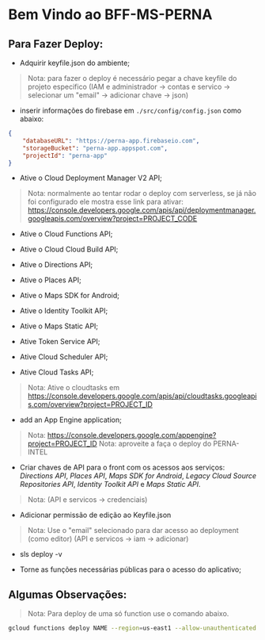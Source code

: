 # Bem Vindo ao BFF-MS-PERNA

## Para Fazer Deploy:

- Adquirir keyfile.json do ambiente;

> Nota: para fazer o deploy é necessário pegar a chave keyfile do projeto especifico (IAM e administrador -> contas e servico -> selecionar um "email" -> adicionar chave -> json)

- inserir informações do firebase em `./src/config/config.json` como abaixo:

```json
{
    "databaseURL": "https://perna-app.firebaseio.com",
    "storageBucket": "perna-app.appspot.com",
    "projectId": "perna-app"
}
```

- Ative o Cloud Deployment Manager V2 API;

> Nota: normalmente ao tentar rodar o deploy com serverless, se já não foi configurado ele mostra esse link para ativar: https://console.developers.google.com/apis/api/deploymentmanager.googleapis.com/overview?project=PROJECT_CODE

- Ative o Cloud Functions API;

- Ative o Cloud Cloud Build API;

- Ative o Directions API;

- Ative o Places API;

- Ative o Maps SDK for Android;

- Ative o Identity Toolkit API;

- Ative o Maps Static API;

- Ative Token Service API;

- Ative Cloud Scheduler API;

- Ative Cloud Tasks API;

> Nota: Ative o cloudtasks em https://console.developers.google.com/apis/api/cloudtasks.googleapis.com/overview?project=PROJECT_ID

- add an App Engine application;

> Nota: https://console.developers.google.com/appengine?project=PROJECT_ID
> Nota: aproveite a faça o deploy do PERNA-INTEL

- Criar chaves de API para o front com os acessos aos serviços: *Directions API*, *Places API*, *Maps SDK for Android*, *Legacy Cloud Source Repositories API*, *Identity Toolkit API* e *Maps Static API*. 

> Nota: (API e servicos -> credenciais)

- Adicionar permissão de edição ao Keyfile.json 

> Nota: Use o "email" selecionado para dar acesso ao deployment (como editor) (API e servicos -> iam -> adicionar) 

- sls deploy -v

- Torne as funções necessárias públicas para o acesso do aplicativo;

## Algumas Observações:

> Nota: Para deploy de uma só function use o comando abaixo.

```sh
gcloud functions deploy NAME --region=us-east1 --allow-unauthenticated --runtime=nodejs10 --verbosity=info --trigger-http
```